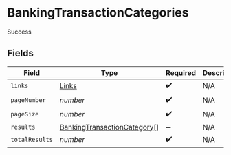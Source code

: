 # BankingTransactionCategories

Success


## Fields

| Field                                                                             | Type                                                                              | Required                                                                          | Description                                                                       |
| --------------------------------------------------------------------------------- | --------------------------------------------------------------------------------- | --------------------------------------------------------------------------------- | --------------------------------------------------------------------------------- |
| `links`                                                                           | [Links](../../models/shared/links.md)                                             | :heavy_check_mark:                                                                | N/A                                                                               |
| `pageNumber`                                                                      | *number*                                                                          | :heavy_check_mark:                                                                | N/A                                                                               |
| `pageSize`                                                                        | *number*                                                                          | :heavy_check_mark:                                                                | N/A                                                                               |
| `results`                                                                         | [BankingTransactionCategory](../../models/shared/bankingtransactioncategory.md)[] | :heavy_minus_sign:                                                                | N/A                                                                               |
| `totalResults`                                                                    | *number*                                                                          | :heavy_check_mark:                                                                | N/A                                                                               |
